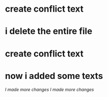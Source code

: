 # create conflict text
# i delete the entire file
# create conflict text
# now i added some texts

*I made more changes*
*I made more changes*
